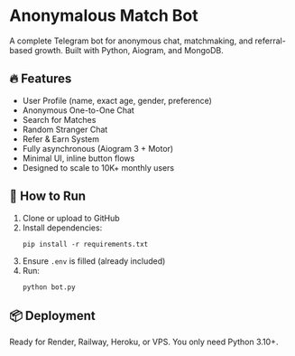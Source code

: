 # Anonymalous Match Bot

A complete Telegram bot for anonymous chat, matchmaking, and referral-based growth. Built with Python, Aiogram, and MongoDB.

## 🔥 Features
- User Profile (name, exact age, gender, preference)
- Anonymous One-to-One Chat
- Search for Matches
- Random Stranger Chat
- Refer & Earn System
- Fully asynchronous (Aiogram 3 + Motor)
- Minimal UI, inline button flows
- Designed to scale to 10K+ monthly users

## 🚀 How to Run
1. Clone or upload to GitHub
2. Install dependencies:
   ```
   pip install -r requirements.txt
   ```
3. Ensure `.env` is filled (already included)
4. Run:
   ```
   python bot.py
   ```

## 📦 Deployment
Ready for Render, Railway, Heroku, or VPS. You only need Python 3.10+.

